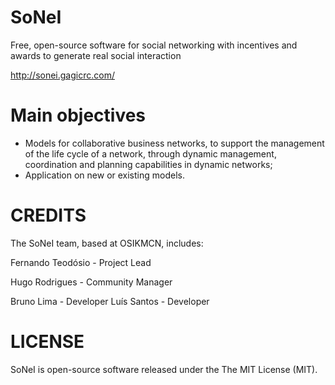 SoNeI
=====

Free, open-source software for social networking with incentives and awards to generate real social interaction

http://sonei.gagicrc.com/

Main objectives
===============

- Models for collaborative business networks, to support the management of the life cycle of a network, through dynamic management, coordination and planning capabilities in dynamic networks;
- Application on new or existing models.

# CREDITS #

The SoNeI team, based at OSIKMCN, includes:

Fernando Teodósio - Project Lead

Hugo Rodrigues - Community Manager

Bruno Lima - Developer
Luís Santos - Developer

# LICENSE #

SoNeI is open-source software released under the The MIT License (MIT).
